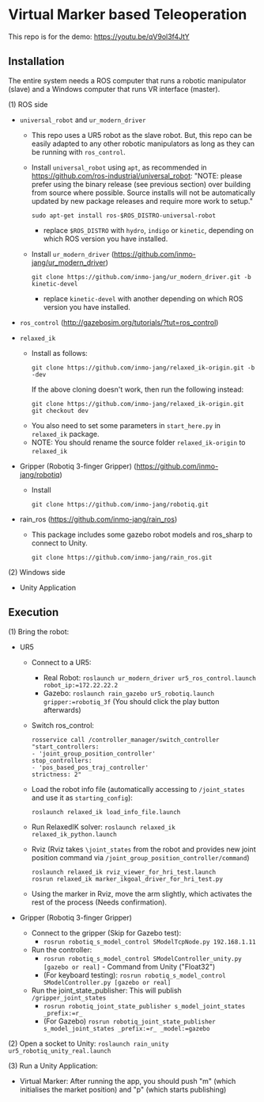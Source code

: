 # Virtual Marker based Teleoperation

This repo is for the demo: https://youtu.be/qV9ol3f4JtY

## Installation

The entire system needs a ROS computer that runs a robotic manipulator (slave) and a Windows computer that runs VR interface (master). 

(1) ROS side
- `universal_robot` and `ur_modern_driver`
  - This repo uses a UR5 robot as the slave robot. But, this repo can be easily adapted to any other robotic manipulators as long as they can be running with `ros_control`. 
  - Install `universal_robot` using `apt`, as recommended in https://github.com/ros-industrial/universal_robot: 
    "NOTE: please prefer using the binary release (see previous section) over building from source where possible. Source installs will not be automatically updated by new package releases and require more work to setup."
    ```
    sudo apt-get install ros-$ROS_DISTRO-universal-robot
    ```
    - replace `$ROS_DISTRO` with `hydro`, `indigo` or `kinetic`, depending on which ROS version you have installed.
    
  - Install `ur_modern_driver` (https://github.com/inmo-jang/ur_modern_driver)
    ```
    git clone https://github.com/inmo-jang/ur_modern_driver.git -b kinetic-devel
    ```   
    - replace `kinetic-devel` with another depending on which ROS version you have installed.

- `ros_control` (http://gazebosim.org/tutorials/?tut=ros_control)


- `relaxed_ik`
  - Install as follows:
    ```
    git clone https://github.com/inmo-jang/relaxed_ik-origin.git -b -dev
    ```
    If the above cloning doesn't work, then run the following instead:
    ```
    git clone https://github.com/inmo-jang/relaxed_ik-origin.git
    git checkout dev
    ```
  - You also need to set some parameters in `start_here.py` in `relaxed_ik` package.
  - NOTE: You should rename the source folder `relaxed_ik-origin` to `relaxed_ik`
    
- Gripper (Robotiq 3-finger Gripper) (https://github.com/inmo-jang/robotiq)
  - Install
    ```
    git clone https://github.com/inmo-jang/robotiq.git
    ```
    
- rain_ros (https://github.com/inmo-jang/rain_ros)
  - This package includes some gazebo robot models and ros_sharp to connect to Unity. 
  
    ```
    git clone https://github.com/inmo-jang/rain_ros.git
    ```


(2) Windows side

- Unity Application 

## Execution

(1) Bring the robot: 
  * UR5
    - Connect to a UR5: 
       - Real Robot: `roslaunch ur_modern_driver ur5_ros_control.launch robot_ip:=172.22.22.2`
       - Gazebo: `roslaunch rain_gazebo ur5_robotiq.launch gripper:=robotiq_3f` (You should click the play button afterwards)
       
    - Switch ros_control:
      ```
      rosservice call /controller_manager/switch_controller "start_controllers:
      - 'joint_group_position_controller'
      stop_controllers:
      - 'pos_based_pos_traj_controller'
      strictness: 2"
      ```
    - Load the robot info file (automatically accessing to `/joint_states` and use it as `starting_config`): 
      ```
      roslaunch relaxed_ik load_info_file.launch
      ```
    - Run RelaxedIK solver: `roslaunch relaxed_ik relaxed_ik_python.launch`
    
    - Rviz (Rviz takes `\joint_states` from the robot and provides new joint position command via `/joint_group_position_controller/command`)
      ```
      roslaunch relaxed_ik rviz_viewer_for_hri_test.launch
      rosrun relaxed_ik marker_ikgoal_driver_for_hri_test.py
      ```
     - Using the marker in Rviz, move the arm slightly, which activates the rest of the process (Needs confirmation).

  * Gripper (Robotiq 3-finger Gripper)
    - Connect to the gripper (Skip for Gazebo test):
       - `rosrun robotiq_s_model_control SModelTcpNode.py 192.168.1.11`
    - Run the controller:
       - `rosrun robotiq_s_model_control SModelController_unity.py [gazebo or real]` - Command from Unity ("Float32")
       - (For keyboard testing): `rosrun robotiq_s_model_control SModelController.py [gazebo or real]`
    - Run the joint_state_publisher: This will publish `/gripper_joint_states`
       - `rosrun robotiq_joint_state_publisher s_model_joint_states _prefix:=r_`
       - (For Gazebo) `rosrun robotiq_joint_state_publisher s_model_joint_states _prefix:=r_ _model:=gazebo`
       
  
(2) Open a socket to Unity: `roslaunch rain_unity ur5_robotiq_unity_real.launch`

(3) Run a Unity Application:
  * Virtual Marker: After running the app, you should push "m" (which initialises the market position) and "p" (which starts publishing)       
